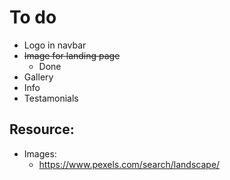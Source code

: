 # To do

- Logo in navbar
- ~~Image for landing page~~
    - Done
- Gallery
- Info
- Testamonials

## Resource:
- Images:
    - https://www.pexels.com/search/landscape/